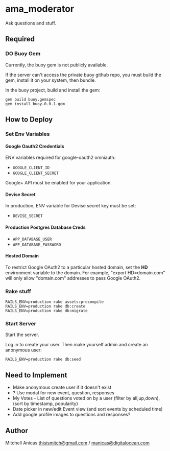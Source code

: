 # ama_moderator

Ask questions and stuff.

## Required

### DO Buoy Gem

Currently, the buoy gem is not publicly available.

If the server can't access the private buoy github repo, you must build the gem, install it on your system, then bundle.


In the buoy project, build and install the gem:

```
gem build buoy.gemspec
gem install buoy-0.0.1.gem
```

## How to Deploy

### Set Env Variables

#### Google Oauth2 Credentials

ENV variables required for google-oauth2 omniauth:

- `GOOGLE_CLIENT_ID`
- `GOOGLE_CLIENT_SECRET`

Google+ API must be enabled for your application.

#### Devise Secret

In production, ENV variable for Devise secret key must be set:

- `DEVISE_SECRET`

#### Production Postgres Database Creds

- `APP_DATABASE_USER`
- `APP_DATABASE_PASSWORD`

#### Hosted Domain

To restrict Google OAuth2 to a particular hosted domain, set the **HD** environment variable to the domain. For example, "export HD=domain.com" will only allow "domain.com" addresses to pass Google OAuth2.

### Rake stuff

```
RAILS_ENV=production rake assets:precompile
RAILS_ENV=production rake db:create
RAILS_ENV=production rake db:migrate
```

### Start Server

Start the server.

Log in to create your user. Then make yourself admin and create an anonymous user:

```
RAILS_ENV=production rake db:seed
```

## Need to Implement

- Make anonymous create user if it doesn't exist
- ? Use modal for new event, question, responses
- My Votes - List of questions voted on by a user (filter by all,up,down), (sort by timestamp, popularity)
- Date picker in new/edit Event view (and sort events by scheduled time)
- Add google profile images to questions and responses?

## Author

Mitchell Anicas thisismitch@gmail.com / manicas@digitalocean.com